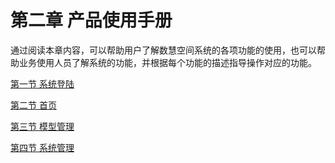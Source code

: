 # 第二章 产品使用手册

通过阅读本章内容，可以帮助用户了解数慧空间系统的各项功能的使用，也可以帮助业务使用人员了解系统的功能，并根据每个功能的描述指导操作对应的功能。

[第一节   系统登陆](/chan-pin-shi-yong-shou-ce/xi-tong-deng-lu.md)

[第二节   首页](/chan-pin-shi-yong-shou-ce/shou-ye.md)

[第三节   模型管理](/chan-pin-shi-yong-shou-ce/mo-xing-guan-li.md)

[第四节   系统管理](/chan-pin-shi-yong-shou-ce/xi-tong-guan-li.md)

